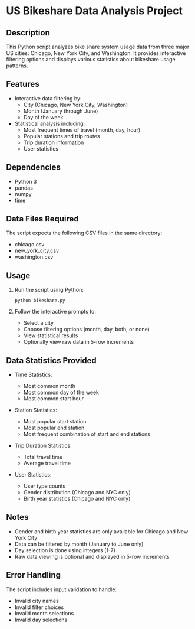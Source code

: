 # US Bikeshare Data Analysis Project

## Description

This Python script analyzes bike share system usage data from three major US cities: Chicago, New York City, and Washington. It provides interactive filtering options and displays various statistics about bikeshare usage patterns.

## Features

- Interactive data filtering by:
  - City (Chicago, New York City, Washington)
  - Month (January through June)
  - Day of the week
- Statistical analysis including:
  - Most frequent times of travel (month, day, hour)
  - Popular stations and trip routes
  - Trip duration information
  - User statistics

## Dependencies

- Python 3
- pandas
- numpy
- time

## Data Files Required

The script expects the following CSV files in the same directory:

- chicago.csv
- new_york_city.csv
- washington.csv

## Usage

1. Run the script using Python:

   ```
   python bikeshare.py
   ```

2. Follow the interactive prompts to:
   - Select a city
   - Choose filtering options (month, day, both, or none)
   - View statistical results
   - Optionally view raw data in 5-row increments

## Data Statistics Provided

- Time Statistics:
  - Most common month
  - Most common day of the week
  - Most common start hour

- Station Statistics:
  - Most popular start station
  - Most popular end station
  - Most frequent combination of start and end stations

- Trip Duration Statistics:
  - Total travel time
  - Average travel time

- User Statistics:
  - User type counts
  - Gender distribution (Chicago and NYC only)
  - Birth year statistics (Chicago and NYC only)

## Notes

- Gender and birth year statistics are only available for Chicago and New York City
- Data can be filtered by month (January to June only)
- Day selection is done using integers (1-7)
- Raw data viewing is optional and displayed in 5-row increments

## Error Handling

The script includes input validation to handle:

- Invalid city names
- Invalid filter choices
- Invalid month selections
- Invalid day selections